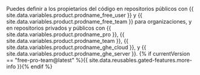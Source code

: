 Puedes definir a los propietarios del código en repositorios públicos con {{ site.data.variables.product.prodname_free_user }} y {{ site.data.variables.product.prodname_free_team }} para organizaciones, y en repositorios privados y públicos con {{ site.data.variables.product.prodname_pro }}, {{ site.data.variables.product.prodname_team }}, {{ site.data.variables.product.prodname_ghe_cloud }}, y {{ site.data.variables.product.prodname_ghe_server }}. {% if currentVersion == "free-pro-team@latest" %}{{ site.data.reusables.gated-features.more-info }}{% endif %}
